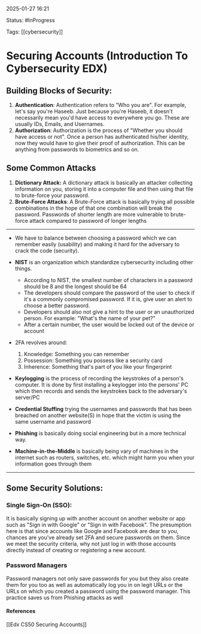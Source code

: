 
2025-01-27 16:21

Status: #InProgress 

Tags: [[cybersecurity]] 

# Securing Accounts (Introduction To Cybersecurity EDX)

## Building Blocks of Security:

1. **Authentication**: Authentication refers to "Who you are". For example, let's say you're Haseeb. Just because you're Haseeb, it doesn't necessarily mean you'd have access to everywhere you go. These are usually IDs, Emails, and Usernames.
2. **Authorization**: Authorization is the process of "Whether you should have access or not". Once a person has authenticated his/her identity, now they would have to give their proof of authorization. This can be anything from passwords to biometrics and so on.

## Some Common Attacks

1. **Dictionary Attack:** A dictionary attack is basically an attacker collecting information on you, storing it into a computer file and then using that file to brute-force your password.
2. **Brute-Force Attacks**: A Brute-Force attack is basically trying all possible combinations in the hope of that one combination will break the password. Passwords of shorter length are more vulnerable to brute-force attack compared to password of longer lengths

------------------------------------------------------------------------


- We have to balance between choosing a password which we can remember easily (usability) and making it hard for the adversary to crack the code (security).
- **NIST** is an organization which standardize cybersecurity including other things.
  - According to NIST, the smallest number of characters in a password should be 8 and the longest should be 64
  - The developers should compare the password of the user to check if it's a commonly compromised password. If it is, give user an alert to choose a better password.
  - Developers should also not give a hint to the user or an unauthorized person. For example: "What's the name of your pet?"
  - After a certain number, the user would be locked out of the device or account

- 2FA revolves around:
  1. Knowledge: Something you can remember
  2. Possession: Something you possess like a security card
  3. Inherence: Something that's part of you like your fingerprint

- **Keylogging** is the process of recording the keystrokes of a person's computer. It is done by first installing a keylogger into the persons' PC which then records and sends the keystrokes back to the adversary's server/PC
- **Credential Stuffing** trying the usernames and passwords that has been breached on another website(S) in hope that the victim is using the same username and password
- **Phishing** is basically doing social engineering but in a more technical way.
- **Machine-in-the-Middle** is basically being vary of machines in the internet such as routers, switches, etc. which might harm you when your information goes through them

---
## Some Security Solutions:

### Single Sign-On (SSO):
It is basically signing up with another account on another website or app such as "Sign in with Google" or "Sign in with Facebook". The presumption here is that since accounts like Google and Facebook are dear to you, chances are you've already set 2FA and secure passwords on them. Since we meet the security criteria, why not just log in with those accounts directly instead of creating or registering a new account.

### Password Managers
Password managers not only save passwords for you but they also create them for you too as well as automatically log you in on legit URLs or the URLs on which you created a password using the password manager. This practice saves us from Phishing attacks as well




#### References
[[Edx CS50 Securing Accounts]]